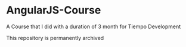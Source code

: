 # AngularJS-Course
A Course that I did with a duration of 3 month for Tiempo Development 

This repository is permanently archived
